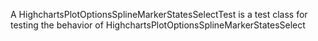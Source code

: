 A HighchartsPlotOptionsSplineMarkerStatesSelectTest is a test class for testing the behavior of HighchartsPlotOptionsSplineMarkerStatesSelect